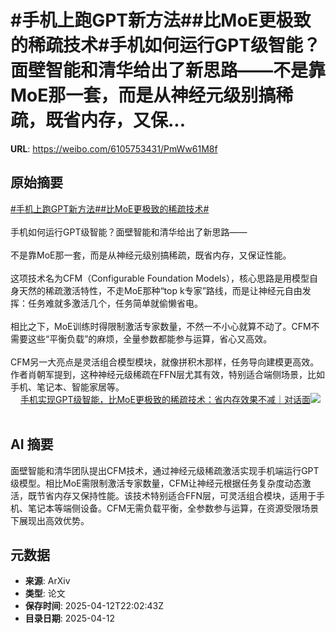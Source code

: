 # #手机上跑GPT新方法##比MoE更极致的稀疏技术#手机如何运行GPT级智能？面壁智能和清华给出了新思路——不是靠MoE那一套，而是从神经元级别搞稀疏，既省内存，又保...

**URL**: https://weibo.com/6105753431/PmWw61M8f

## 原始摘要

<a href="https://m.weibo.cn/search?containerid=231522type%3D1%26t%3D10%26q%3D%23%E6%89%8B%E6%9C%BA%E4%B8%8A%E8%B7%91GPT%E6%96%B0%E6%96%B9%E6%B3%95%23&amp;extparam=%23%E6%89%8B%E6%9C%BA%E4%B8%8A%E8%B7%91GPT%E6%96%B0%E6%96%B9%E6%B3%95%23" data-hide=""><span class="surl-text">#手机上跑GPT新方法#</span></a><a href="https://m.weibo.cn/search?containerid=231522type%3D1%26t%3D10%26q%3D%23%E6%AF%94MoE%E6%9B%B4%E6%9E%81%E8%87%B4%E7%9A%84%E7%A8%80%E7%96%8F%E6%8A%80%E6%9C%AF%23&amp;extparam=%23%E6%AF%94MoE%E6%9B%B4%E6%9E%81%E8%87%B4%E7%9A%84%E7%A8%80%E7%96%8F%E6%8A%80%E6%9C%AF%23" data-hide=""><span class="surl-text">#比MoE更极致的稀疏技术#</span></a><br><br>手机如何运行GPT级智能？面壁智能和清华给出了新思路——<br><br>不是靠MoE那一套，而是从神经元级别搞稀疏，既省内存，又保证性能。<br><br>这项技术名为CFM（Configurable Foundation Models），核心思路是用模型自身天然的稀疏激活特性，不走MoE那种“top k专家”路线，而是让神经元自由发挥：任务难就多激活几个，任务简单就偷懒省电。<br><br>相比之下，MoE训练时得限制激活专家数量，不然一不小心就算不动了。CFM不需要这些“平衡负载”的麻烦，全量参数都能参与运算，省心又高效。<br><br>CFM另一大亮点是灵活组合模型模块，就像拼积木那样，任务导向建模更高效。作者肖朝军提到，这种神经元级稀疏在FFN层尤其有效，特别适合端侧场景，比如手机、笔记本、智能家居等。<br> <a href="https://weibo.com/ttarticle/p/show?id=2309405154681583173676" data-hide=""><span class="url-icon"><img style="width: 1rem;height: 1rem" src="https://h5.sinaimg.cn/upload/2015/09/25/3/timeline_card_small_article_default.png" referrerpolicy="no-referrer"></span><span class="surl-text">手机实现GPT级智能，比MoE更极致的稀疏技术：省内存效果不减｜对话面</span></a><img style="" src="https://tvax3.sinaimg.cn/large/006Fd7o3gy1i0e83zhm8lj30r70fb76u.jpg" referrerpolicy="no-referrer"><br><br>

## AI 摘要

面壁智能和清华团队提出CFM技术，通过神经元级稀疏激活实现手机端运行GPT级模型。相比MoE需限制激活专家数量，CFM让神经元根据任务复杂度动态激活，既节省内存又保持性能。该技术特别适合FFN层，可灵活组合模块，适用于手机、笔记本等端侧设备。CFM无需负载平衡，全参数参与运算，在资源受限场景下展现出高效优势。

## 元数据

- **来源**: ArXiv
- **类型**: 论文
- **保存时间**: 2025-04-12T22:02:43Z
- **目录日期**: 2025-04-12
